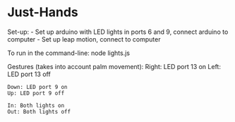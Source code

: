 # Just-Hands

Set-up:
	- Set up arduino with LED lights in ports 6 and 9, connect arduino to computer
	- Set up leap motion, connect to computer

To run in the command-line:
	node lights.js

Gestures (takes into account palm movement):
	Right: LED port 13 on
	Left: LED port 13 off

	Down: LED port 9 on
	Up: LED port 9 off

	In: Both lights on
	Out: Both lights off
